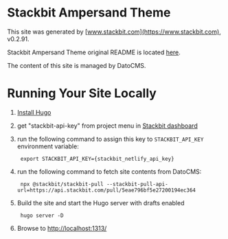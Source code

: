 # Stackbit Ampersand Theme

This site was generated by [www.stackbit.com](https://www.stackbit.com), v0.2.91.

Stackbit Ampersand Theme original README is located [here](./README.theme.md).

The content of this site is managed by DatoCMS.

# Running Your Site Locally

1. [Install Hugo](https://gohugo.io/getting-started/quick-start/#step-1-install-hugo)

1. get "stackbit-api-key" from project menu in [Stackbit dashboard](https://app.stackbit.com/dashboard)

1. run the following command to assign this key to `STACKBIT_API_KEY` environment variable:

        export STACKBIT_API_KEY={stackbit_netlify_api_key}

1. run the following command to fetch site contents from DatoCMS:

        npx @stackbit/stackbit-pull --stackbit-pull-api-url=https://api.stackbit.com/pull/5eae796bf5e27200194ec364

1. Build the site and start the Hugo server with drafts enabled

        hugo server -D

1. Browse to [http://localhost:1313/](http://localhost:1313/)
